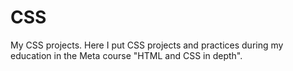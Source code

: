 # CSS
My CSS projects.
Here I put CSS projects and practices during my education in the Meta course "HTML and CSS in depth".
